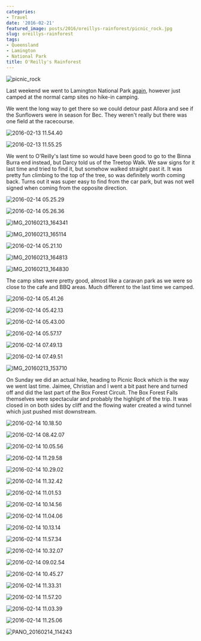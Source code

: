 ```yaml
---
categories:
- Travel
date: '2016-02-21'
featured_image: posts/2016/oreillys-rainforest/picnic_rock.jpg
slug: oreillys-rainforest
tags:
- Queensland
- Lamington
- National Park
title: O'Reilly's Rainforest
---
```


![picnic_rock](picnic_rock.jpg)

Last weekend we went to Lamington National Park [again](/posts/2014/2014-04-22-lamington-national-park/), however just camped at the normal camp sites no hike-in camping.

We went the long way to get there so we could detour past Allora and see if the Sunflowers were in season for Bec. They weren't really but there was one field at the racecourse.

![2016-02-13 11.54.40](2016-02-13-11-54-40.jpg)

![2016-02-13 11.55.25](2016-02-13-11-55-25.jpg)

We went to O'Reilly's last time so would have been good to go to the Binna Burra end instead, but Darcy told us of the Treetop Walk. We saw signs for it last time and tried to find it, but somehow walked straight past it. It was pretty fun climbing to the top of the tree, so was definitely worth coming back. Turns out it was super easy to find from the car park, but was not well signed when coming from the opposite direction.

![2016-02-14 05.25.29](2016-02-14-05-25-29.jpg)

![2016-02-14 05.26.36](2016-02-14-05-26-36.jpg)

![IMG_20160213_164341](img_20160213_164341.jpg)

![IMG_20160213_165114](img_20160213_165114.jpg)

![2016-02-14 05.21.10](2016-02-14-05-21-10.jpg)

![IMG_20160213_164813](img_20160213_164813.jpg)

![IMG_20160213_164830](img_20160213_164830.jpg)

The camp sites were pretty good, almost like a caravan park as we were so close to the cafe and BBQ areas. Much different to the last time we camped.

![2016-02-14 05.41.26](2016-02-14-05-41-26.jpg)

![2016-02-14 05.42.13](2016-02-14-05-42-13.jpg)

![2016-02-14 05.43.00](2016-02-14-05-43-00.jpg)

![2016-02-14 05.57.17](2016-02-14-05-57-17.jpg)

![2016-02-14 07.49.13](2016-02-14-07-49-13.jpg)

![2016-02-14 07.49.51](2016-02-14-07-49-51.jpg)

![IMG_20160213_153710](img_20160213_153710.jpg)

On Sunday we did an actual hike, heading to Picnic Rock which is the way we went last time. Jaimee, Christian and I went a bit past here and turned off and did the last part of the Box Forest Circuit. The Box Forest Falls themselves were spectacular and probably the highlight of the trip. It was closed in on both sides by cliff and the flowing water created a wind tunnel which just pushed mist downstream.

![2016-02-14 10.18.50](2016-02-14-10-18-50.jpg)

![2016-02-14 08.42.07](2016-02-14-08-42-07.jpg)

![2016-02-14 10.05.56](2016-02-14-10-05-56.jpg)

![2016-02-14 11.29.58](2016-02-14-11-29-58.jpg)

![2016-02-14 10.29.02](2016-02-14-10-29-02.jpg)

![2016-02-14 11.32.42](2016-02-14-11-32-42.jpg)

![2016-02-14 11.01.53](2016-02-14-11-01-53.jpg)

![2016-02-14 10.14.56](2016-02-14-10-14-56.jpg)

![2016-02-14 11.04.06](2016-02-14-11-04-06.jpg)

![2016-02-14 10.13.14](2016-02-14-10-13-14.jpg)

![2016-02-14 11.57.34](2016-02-14-11-57-34.jpg)

![2016-02-14 10.32.07](2016-02-14-10-32-07.jpg)

![2016-02-14 09.02.54](2016-02-14-09-02-54.jpg)

![2016-02-14 10.45.27](2016-02-14-10-45-27.jpg)

![2016-02-14 11.33.31](2016-02-14-11-33-31.jpg)

![2016-02-14 11.57.20](2016-02-14-11-57-20.jpg)

![2016-02-14 11.03.39](2016-02-14-11-03-39.jpg)

![2016-02-14 11.25.06](2016-02-14-11-25-06.jpg)

![PANO_20160214_114243](pano_20160214_114243.jpg)